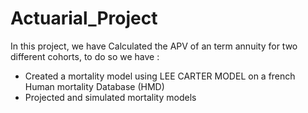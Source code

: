 # Actuarial_Project

In this project, we have Calculated the APV of an term annuity for two different cohorts, to do so we have :
- Created a mortality model using LEE CARTER MODEL on a french Human mortality Database (HMD)
- Projected and simulated mortality models
